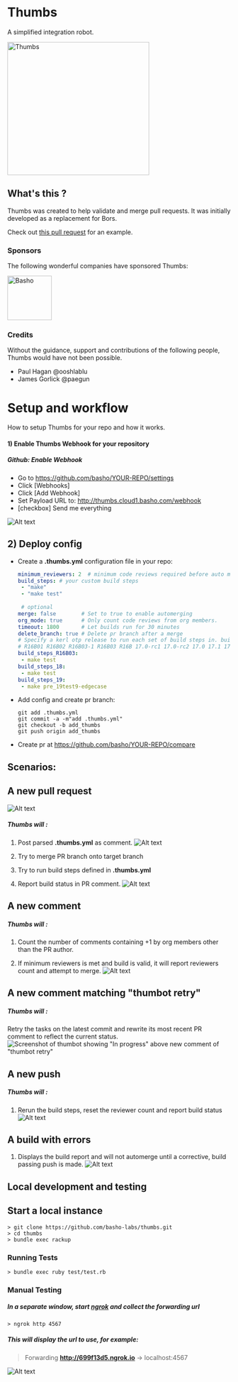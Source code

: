 # Thumbs

A simplified integration robot.

[<img src="https://ryanbrownhill.github.io/github-collab-pres/img/thumbsup.png" alt="Thumbs" data-canonical-src="https://ryanbrownhill.github.io/github-collab-pres/img/thumbsup.png" width="320" height="300" />](https://github.com/basho-labs/thumbs)

## What's this ?
Thumbs was created to help validate and merge pull requests. It was initially developed as a replacement for Bors.

Check out [this pull request](https://github.com/basho/riak_kv/pull/1639) for an example.

### Sponsors
The following wonderful companies have sponsored Thumbs:

[<img src="https://blog.profitbricks.com/wp-content/uploads/2015/12/Basho-Logo.jpg" alt="Basho" data-canonical-src="https://blog.profitbricks.com/wp-content/uploads/2015/12/Basho-Logo.jpg" width="100" height="100" />](https://basho.com)


### Credits
Without the guidance, support and contributions of the following people, Thumbs would have not been possible.

- Paul Hagan @ooshlablu 
- James Gorlick @paegun


# Setup and workflow
How to setup Thumbs for your repo and how it works.

#### 1) Enable Thumbs Webhook for your repository

##### Github: Enable Webhook
- Go to https://github.com/basho/YOUR-REPO/settings
- Click [Webhooks]
- Click [Add Webhook]
- Set Payload URL to: http://thumbs.cloud1.basho.com/webhook
- [checkbox] Send me everything

![Alt text](http://i.imgur.com/hyarJuX.png)

## 2) Deploy config

- Create a **.thumbs.yml** configuration file in your repo:

  ```yaml
  minimum_reviewers: 2  # minimum code reviews required before auto merge
  build_steps: # your custom build steps
   - "make"
   - "make test"
 
   # optional
  merge: false        # Set to true to enable automerging
  org_mode: true      # Only count code reviews from org members.
  timeout: 1800       # Let builds run for 30 minutes
  delete_branch: true # Delete pr branch after a merge
  # Specify a kerl otp release to run each set of build steps in. build_steps_<KERLRELEASE>
  # R16B01 R16B02 R16B03-1 R16B03 R16B 17.0-rc1 17.0-rc2 17.0 17.1 17.3 17.4 17.5 18.0 18.1 18.2 18.2.1 18.3 19.0 19.1
  build_steps_R16B03:
   - make test
  build_steps_18:
   - make test
  build_steps_19:
   - make pre_19test9-edgecase
  ```
  
- Add config and create pr branch:

  ```
  git add .thumbs.yml
  git commit -a -m"add .thumbs.yml"
  git checkout -b add_thumbs
  git push origin add_thumbs
  ```
 - Create pr at https://github.com/basho/YOUR-REPO/compare
 
##  Scenarios:
##  A new pull request
![Alt text](http://i.imgur.com/QrvXPoi.png)
##### Thumbs will :

1) Post parsed **.thumbs.yml** as comment.
![Alt text](http://i.imgur.com/QMGnL7i.png)
2) Try to merge PR branch onto target branch

3) Try to run build steps defined in **.thumbs.yml**

4) Report build status in PR comment.
![Alt text](http://i.imgur.com/zFrr7aR.png) 

##  A new comment
##### Thumbs will :
1) Count the number of comments containing +1 by org members other than the PR author. 

2) If minimum reviewers is met and build is valid, it will report reviewers count and attempt to merge.
![Alt text](http://i.imgur.com/4mj2SL7.png)

##  A new comment matching "thumbot retry"
##### Thumbs will :
Retry the tasks on the latest commit and rewrite its most recent PR comment to
reflect the current status.
![Screenshot of thumbot showing "In progress" above new comment of "thumbot retry"](http://i.imgur.com/20CFrkq.png)

## A new push
##### Thumbs will :
1) Rerun the build steps, reset the reviewer count and report build status
![Alt text](http://i.imgur.com/zFrr7aR.png)

## A build with errors
1) Displays the build report and will not automerge until a corrective, build passing push is made.
![Alt text](http://i.imgur.com/wOrjzKx.png)


## Local development and testing

## Start a local instance
```
> git clone https://github.com/basho-labs/thumbs.git
> cd thumbs
> bundle exec rackup
```
### Running Tests
```
> bundle exec ruby test/test.rb
```

### Manual Testing
##### In a separate window, start [ngrok](https://ngrok.com/) and collect the forwarding url
```
> ngrok http 4567
```
##### This will display the url to use, for example:

> Forwarding                    **http://699f13d5.ngrok.io** -> localhost:4567        

![Alt text](http://i.imgur.com/v3rSCTX.png)




